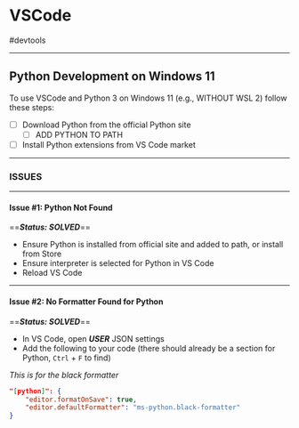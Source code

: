 # VSCode 
#devtools 

---

## Python Development on Windows 11

To use VSCode and Python 3 on Windows 11 (e.g., WITHOUT WSL 2) follow these steps:

- [ ] Download Python from the official Python site
	- [ ] ADD PYTHON TO PATH
- [ ] Install Python extensions from VS Code market

---

### ISSUES

---

#### Issue #1: Python Not Found

==***Status: SOLVED***==

- Ensure Python is installed from official site and added to path, or install from Store
- Ensure interpreter is selected for Python in VS Code
- Reload VS Code

---

#### Issue #2: No Formatter Found for Python

==***Status: SOLVED***==

- In VS Code, open ***USER*** JSON settings
- Add the following to your code  (there should already be a section for Python, `Ctrl` + `F` to find)

*This is for the black formatter*
```json
"[python]": {
    "editor.formatOnSave": true,
    "editor.defaultFormatter": "ms-python.black-formatter"
}
```